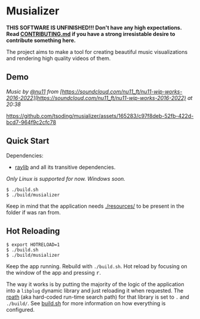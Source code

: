 # Musializer

**THIS SOFTWARE IS UNFINISHED!!! Don't have any high expectations. Read [CONTRIBUTING.md](CONTRIBUTING.md) if you have a strong irresistable desire to contribute something here.**

The project aims to make a tool for creating beautiful music visualizations and rendering high quality videos of them.

## Demo

*Music by [@nu11](https://soundcloud.com/nu11_ft) from [https://soundcloud.com/nu11_ft/nu11-wip-works-2016-2022](https://soundcloud.com/nu11_ft/nu11-wip-works-2016-2022) at 20:38*

https://github.com/tsoding/musializer/assets/165283/c97f8deb-52fb-422d-bcd7-964f9c2cfc78

## Quick Start

Dependencies:
- [raylib](https://www.raylib.com/) and all its transitive dependencies.

*Only Linux is supported for now. Windows soon.*

```console
$ ./build.sh
$ ./build/musializer
```

Keep in mind that the application needs [./resources/](./resources/) to be present in the folder if was ran from.

## Hot Reloading

```console
$ export HOTRELOAD=1
$ ./build.sh
$ ./build/musializer
```

Keep the app running. Rebuild with `./build.sh`. Hot reload by focusing on the window of the app and pressing <kbd>r</kbd>.

The way it works is by putting the majority of the logic of the application into a `libplug` dynamic library and just reloading it when requested. The [rpath](https://en.wikipedia.org/wiki/Rpath) (aka hard-coded run-time search path) for that library is set to `.` and `./build/`. See [build.sh](./build.sh) for more information on how everything is configured.
